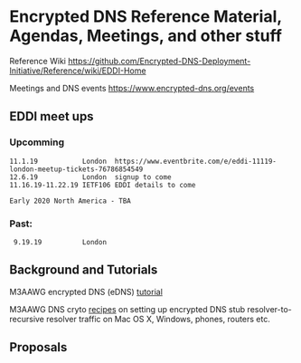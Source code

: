 # Encrypted DNS Reference Material, Agendas, Meetings, and other stuff 

Reference Wiki https://github.com/Encrypted-DNS-Deployment-Initiative/Reference/wiki/EDDI-Home

Meetings and DNS events https://www.encrypted-dns.org/events

## EDDI meet ups
### Upcomming
    11.1.19           London  https://www.eventbrite.com/e/eddi-11119-london-meetup-tickets-76786854549
    12.6.19           London  signup to come
    11.16.19-11.22.19 IETF106 EDDI details to come
      
    Early 2020 North America - TBA
   
###  Past:
     9.19.19          London  
     
    
## Background and Tutorials

M3AAWG encrypted DNS (eDNS) [tutorial ](https://www.m3aawg.org/sites/default/files/m3aawg-dns-crypto-tutorial-2018-09.pdf)

M3AAWG DNS cryto [recipes](https://www.m3aawg.org/sites/default/files/m3aawg-dns-crypto-recipes-2018-09.pdf) on setting up encrypted DNS stub resolver-to-recursive resolver traffic on Mac OS X, Windows, phones, routers etc.
    

## Proposals




